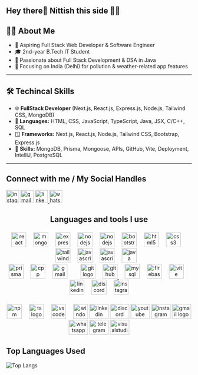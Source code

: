 <h2 align="left">Hey there👋 Nittish this side 👨‍💻</h2>

###

## 👨‍💻 About Me
- 🔭 Aspiring Full Stack Web Developer & Software Engineer
- 🎓 2nd-year B.Tech IT Student
- 🚀 Passionate about Full Stack Development & DSA in Java
- 📍 Focusing on India (Delhi) for pollution & weather-related app features

---

## 🛠 Techincal Skills
- 🌐 **FullStack Developer** (Next.js, React.js, Express.js, Node.js, Tailwind CSS, MongoDB)
- 🌆 **Languages:** HTML, CSS, JavaScript, TypeScript, Java, JSX, C/C++, SQL
- 🪟 **Frameworks:** Next.js, React.js, Node.js, Tailwind CSS, Bootstrap, Express.js
- 🤹 **Skills:** MongoDB, Prisma, Mongoose, APIs, GitHub, Vite, Deployment, IntelliJ, PostgreSQL

---

## Connect with me / My Social Handles

<a target="_blank" href="https://www.instagram.com/nittish_baboria"> <img src="https://img.shields.io/static/v1?message=Instagram&logo=instagram&label=&color=E4405F&logoColor=white&labelColor=&style=for-the-badge" height="35" alt="instagram logo"  /></a>
<a target="_blank" href="mailto:nittishbaboria123@gmail.com"> <img src="https://img.shields.io/static/v1?message=Gmail&logo=gmail&label=&color=D14836&logoColor=white&labelColor=&style=for-the-badge" height="35" alt="gmail logo"  /></a>
<a target="_blank" href="https://www.linkedin.com/in/nittish-baboria/"> <img src="https://img.shields.io/static/v1?message=LinkedIn&logo=linkedin&label=&color=0077B5&logoColor=white&labelColor=&style=for-the-badge" height="35" alt="linkedin logo"  /> </a>
<a target="_blank" href="https://wa.me/917006930270?text=Hello%2C%20Nittish%20this%20side"> <img src="https://img.shields.io/static/v1?message=Whatsapp&logo=whatsapp&label=&color=25D366&logoColor=white&labelColor=&style=for-the-badge" height="35" alt="whatsapp logo"  /> </a>

<h2 align="center">Languages and tools I use</h2>

###

<div align="center">

<img src="https://skillicons.dev/icons?i=react" height="40" alt="react logo"  />
<img width="12" />
<img src="https://skillicons.dev/icons?i=mongodb" height="40" alt="mongodb logo"  />
<img width="12" />
<img src="https://skillicons.dev/icons?i=express" height="40" alt="express logo"  />
<img width="12" />
<img src="https://skillicons.dev/icons?i=nodejs" height="40" alt="nodejs logo"  />
<img width="12" />
<img src="https://skillicons.dev/icons?i=nextjs" height="40" alt="nodejs logo"  />
<img width="12" />
<img src="https://skillicons.dev/icons?i=bootstrap" height="40" alt="bootstrap logo"  />
<img width="12" />
<img src="https://skillicons.dev/icons?i=html" height="40" alt="html5 logo"  />
<img width="12" />
<img src="https://skillicons.dev/icons?i=css" height="40" alt="css3 logo"  />
<img width="12" />
<img src="https://skillicons.dev/icons?i=tailwind" height="40" alt="tailwindcss logo"  />
<img width="12" />
<img src="https://skillicons.dev/icons?i=js" height="40" alt="javascript logo"  />
<img width="12" />
<img src="https://skillicons.dev/icons?i=ts" height="40" alt="javascript logo"  />
<img width="12" />
<img src="https://skillicons.dev/icons?i=java" height="40" alt="java logo"  />
<img width="12" />

<br/>

<img src="https://skillicons.dev/icons?i=prisma" height="40" alt="prisma logo"  />
<img width="12" />
<img src="https://skillicons.dev/icons?i=cpp" height="40" alt="cpp logo"  />
<img width="12" />
<img src="https://skillicons.dev/icons?i=gmail" height="40" alt="gmail logo"  />
<img width="12" />
<img width="12" />
<img src="https://skillicons.dev/icons?i=git" height="40" alt="git logo"  />
<img width="12" />
<a href="https://github.com/nittish03" target="_blank">  <img src="https://skillicons.dev/icons?i=github" height="40" alt="github logo"  /> </a>
<img width="12" />
<img src="https://skillicons.dev/icons?i=mysql" height="40" alt="mysql logo"  />
<img width="12" />
<img src="https://skillicons.dev/icons?i=firebase" height="40" alt="firebase logo"  />
<img width="12" />
<img src="https://skillicons.dev/icons?i=vite" height="40" alt="vite logo"  />
<img width="12" />
<a href="https://www.linkedin.com/in/nittish-baboria/" target="_blank">  <img src="https://skillicons.dev/icons?i=linkedin" height="40" alt="linkedin logo"  /></a>

<img width="12" />
<img src="https://skillicons.dev/icons?i=discord" height="40" alt="discord logo"  />
<img width="12" />
<a href="https://www.instagram.com/nittish_baboria" target="_blank">  <img src="https://skillicons.dev/icons?i=instagram" height="40" alt="instagram logo"  /></a>

</div>

###

<div align="center">
<img src="https://skillicons.dev/icons?i=npm" height="40" alt="npm logo"  />
<img width="12" />
<img src="https://skillicons.dev/icons?i=ts" height="40" alt="ts logo"  />
<img width="12" />
<img src="https://skillicons.dev/icons?i=vscode" height="40" alt="vscode logo"  />
<img width="12" />
<img src="https://skillicons.dev/icons?i=windows" height="40" alt="windows logo"  />
<img href="www.linkedin.com/in/nittish-baboria" src="https://raw.githubusercontent.com/maurodesouza/profile-readme-generator/master/src/assets/icons/social/linkedin/default.svg" width="52" height="40" alt="linkedin logo"  />
<img src="https://raw.githubusercontent.com/maurodesouza/profile-readme-generator/master/src/assets/icons/social/discord/default.svg" width="52" height="40" alt="discord logo"  />
<img src="https://raw.githubusercontent.com/maurodesouza/profile-readme-generator/master/src/assets/icons/social/youtube/default.svg" width="52" height="40" alt="youtube logo"  />
<a href="https://www.instagram.com/nittish_baboria" target="_blank">  <img src="https://raw.githubusercontent.com/maurodesouza/profile-readme-generator/master/src/assets/icons/social/instagram/default.svg" width="52" height="40" alt="instagram logo"  /></a>
<a href="mailto:nittishbaboria123@gmail.com" target="_blank">  <img src="https://skillicons.dev/icons?i=gmail" width="52" height="40" alt="gmail logo"  /></a>
<a href="https://wa.me/917006930270?text=Hello%2C%20Nittish%20this%20side" target="_blank">  <img src="https://raw.githubusercontent.com/maurodesouza/profile-readme-generator/master/src/assets/icons/social/whatsapp/default.svg" width="52" height="40" alt="whatsapp logo"  /></a>

<img src="https://raw.githubusercontent.com/maurodesouza/profile-readme-generator/master/src/assets/icons/social/telegram/default.svg" width="52" height="40" alt="telegram logo"  />
<img src="https://raw.githubusercontent.com/maurodesouza/profile-readme-generator/master/src/assets/icons/social/visualstudio/default.svg" width="52" height="40" alt="visualstudio logo"  />
</div>

###

###

## Top Languages Used

![Top Langs](https://github-readme-stats.vercel.app/api/top-langs/?username=nittish03&layout=pie)
